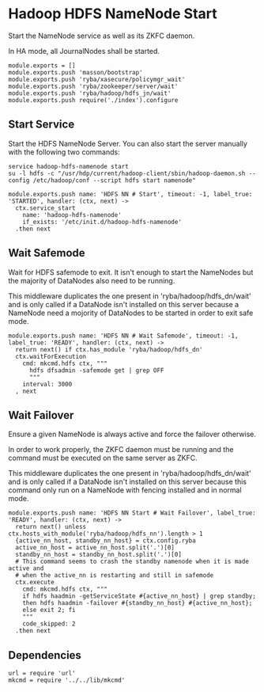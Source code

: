 
# Hadoop HDFS NameNode Start

Start the NameNode service as well as its ZKFC daemon.

In HA mode, all JournalNodes shall be started.

    module.exports = []
    module.exports.push 'masson/bootstrap'
    module.exports.push 'ryba/xasecure/policymgr_wait'
    module.exports.push 'ryba/zookeeper/server/wait'
    module.exports.push 'ryba/hadoop/hdfs_jn/wait'
    module.exports.push require('./index').configure

## Start Service

Start the HDFS NameNode Server. You can also start the server manually with the
following two commands:

```
service hadoop-hdfs-namenode start
su -l hdfs -c "/usr/hdp/current/hadoop-client/sbin/hadoop-daemon.sh --config /etc/hadoop/conf --script hdfs start namenode"
```

    module.exports.push name: 'HDFS NN # Start', timeout: -1, label_true: 'STARTED', handler: (ctx, next) ->
      ctx.service_start
        name: 'hadoop-hdfs-namenode'
        if_exists: '/etc/init.d/hadoop-hdfs-namenode'
      .then next

## Wait Safemode

Wait for HDFS safemode to exit. It isn't enough to start the NameNodes but the
majority of DataNodes also need to be running.

This middleware duplicates the one present in 'ryba/hadoop/hdfs_dn/wait' and
is only called if a DataNode isn't installed on this server because a NameNode
need a mojority of DataNodes to be started in order to exit safe mode.

    module.exports.push name: 'HDFS NN # Wait Safemode', timeout: -1, label_true: 'READY', handler: (ctx, next) ->
      return next() if ctx.has_module 'ryba/hadoop/hdfs_dn'
      ctx.waitForExecution
        cmd: mkcmd.hdfs ctx, """
          hdfs dfsadmin -safemode get | grep OFF
          """
        interval: 3000
      , next

## Wait Failover

Ensure a given NameNode is always active and force the failover otherwise.

In order to work properly, the ZKFC daemon must be running and the command must
be executed on the same server as ZKFC.

This middleware duplicates the one present in 'ryba/hadoop/hdfs_dn/wait' and
is only called if a DataNode isn't installed on this server because this command
only run on a NameNode with fencing installed and in normal mode.

    module.exports.push name: 'HDFS NN Start # Wait Failover', label_true: 'READY', handler: (ctx, next) ->
      return next() unless ctx.hosts_with_module('ryba/hadoop/hdfs_nn').length > 1
      {active_nn_host, standby_nn_host} = ctx.config.ryba
      active_nn_host = active_nn_host.split('.')[0]
      standby_nn_host = standby_nn_host.split('.')[0]
      # This command seems to crash the standby namenode when it is made active and
      # when the active_nn is restarting and still in safemode
      ctx.execute
        cmd: mkcmd.hdfs ctx, """
        if hdfs haadmin -getServiceState #{active_nn_host} | grep standby;
        then hdfs haadmin -failover #{standby_nn_host} #{active_nn_host};
        else exit 2; fi
        """
        code_skipped: 2
      .then next

## Dependencies

    url = require 'url'
    mkcmd = require '../../lib/mkcmd'
